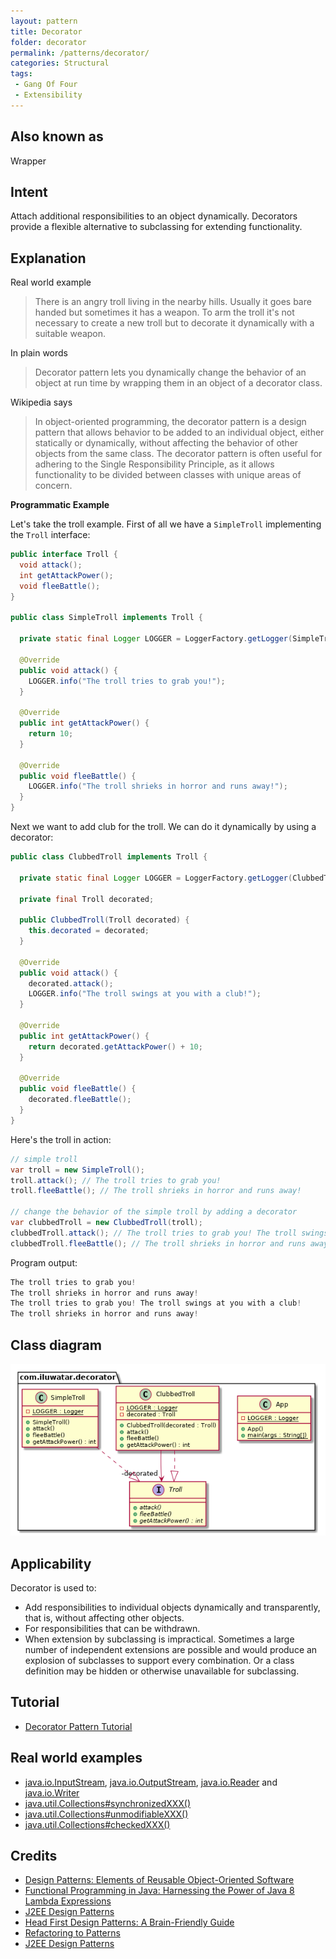 ```yaml
---
layout: pattern
title: Decorator
folder: decorator
permalink: /patterns/decorator/
categories: Structural
tags:
 - Gang Of Four
 - Extensibility
---
```


## Also known as

Wrapper

## Intent

Attach additional responsibilities to an object dynamically. Decorators provide a flexible 
alternative to subclassing for extending functionality.

## Explanation

Real world example

> There is an angry troll living in the nearby hills. Usually it goes bare handed but sometimes it 
> has a weapon. To arm the troll it's not necessary to create a new troll but to decorate it 
> dynamically with a suitable weapon.

In plain words

> Decorator pattern lets you dynamically change the behavior of an object at run time by wrapping 
> them in an object of a decorator class.

Wikipedia says

> In object-oriented programming, the decorator pattern is a design pattern that allows behavior to 
> be added to an individual object, either statically or dynamically, without affecting the behavior 
> of other objects from the same class. The decorator pattern is often useful for adhering to the 
> Single Responsibility Principle, as it allows functionality to be divided between classes with 
> unique areas of concern.

**Programmatic Example**

Let's take the troll example. First of all we have a `SimpleTroll` implementing the `Troll` 
interface:

```java
public interface Troll {
  void attack();
  int getAttackPower();
  void fleeBattle();
}

public class SimpleTroll implements Troll {

  private static final Logger LOGGER = LoggerFactory.getLogger(SimpleTroll.class);

  @Override
  public void attack() {
    LOGGER.info("The troll tries to grab you!");
  }

  @Override
  public int getAttackPower() {
    return 10;
  }

  @Override
  public void fleeBattle() {
    LOGGER.info("The troll shrieks in horror and runs away!");
  }
}
```

Next we want to add club for the troll. We can do it dynamically by using a decorator:

```java
public class ClubbedTroll implements Troll {

  private static final Logger LOGGER = LoggerFactory.getLogger(ClubbedTroll.class);

  private final Troll decorated;

  public ClubbedTroll(Troll decorated) {
    this.decorated = decorated;
  }

  @Override
  public void attack() {
    decorated.attack();
    LOGGER.info("The troll swings at you with a club!");
  }

  @Override
  public int getAttackPower() {
    return decorated.getAttackPower() + 10;
  }

  @Override
  public void fleeBattle() {
    decorated.fleeBattle();
  }
}
```

Here's the troll in action:

```java
// simple troll
var troll = new SimpleTroll();
troll.attack(); // The troll tries to grab you!
troll.fleeBattle(); // The troll shrieks in horror and runs away!

// change the behavior of the simple troll by adding a decorator
var clubbedTroll = new ClubbedTroll(troll);
clubbedTroll.attack(); // The troll tries to grab you! The troll swings at you with a club!
clubbedTroll.fleeBattle(); // The troll shrieks in horror and runs away!
```

Program output:

```java
The troll tries to grab you!
The troll shrieks in horror and runs away!
The troll tries to grab you! The troll swings at you with a club!
The troll shrieks in horror and runs away!
```

## Class diagram

![alt text](./etc/decorator.urm.png "Decorator pattern class diagram")

## Applicability

Decorator is used to:

* Add responsibilities to individual objects dynamically and transparently, that is, without 
affecting other objects.
* For responsibilities that can be withdrawn.
* When extension by subclassing is impractical. Sometimes a large number of independent extensions 
are possible and would produce an explosion of subclasses to support every combination. Or a class 
definition may be hidden or otherwise unavailable for subclassing.

## Tutorial

* [Decorator Pattern Tutorial](https://www.journaldev.com/1540/decorator-design-pattern-in-java-example)

## Real world examples

 * [java.io.InputStream](http://docs.oracle.com/javase/8/docs/api/java/io/InputStream.html), [java.io.OutputStream](http://docs.oracle.com/javase/8/docs/api/java/io/OutputStream.html),
 [java.io.Reader](http://docs.oracle.com/javase/8/docs/api/java/io/Reader.html) and [java.io.Writer](http://docs.oracle.com/javase/8/docs/api/java/io/Writer.html)
 * [java.util.Collections#synchronizedXXX()](http://docs.oracle.com/javase/8/docs/api/java/util/Collections.html#synchronizedCollection-java.util.Collection-)
 * [java.util.Collections#unmodifiableXXX()](http://docs.oracle.com/javase/8/docs/api/java/util/Collections.html#unmodifiableCollection-java.util.Collection-)
 * [java.util.Collections#checkedXXX()](http://docs.oracle.com/javase/8/docs/api/java/util/Collections.html#checkedCollection-java.util.Collection-java.lang.Class-)


## Credits

* [Design Patterns: Elements of Reusable Object-Oriented Software](https://www.amazon.com/gp/product/0201633612/ref=as_li_tl?ie=UTF8&camp=1789&creative=9325&creativeASIN=0201633612&linkCode=as2&tag=javadesignpat-20&linkId=675d49790ce11db99d90bde47f1aeb59)
* [Functional Programming in Java: Harnessing the Power of Java 8 Lambda Expressions](https://www.amazon.com/gp/product/1937785467/ref=as_li_tl?ie=UTF8&camp=1789&creative=9325&creativeASIN=1937785467&linkCode=as2&tag=javadesignpat-20&linkId=7e4e2fb7a141631491534255252fd08b)
* [J2EE Design Patterns](https://www.amazon.com/gp/product/0596004273/ref=as_li_tl?ie=UTF8&camp=1789&creative=9325&creativeASIN=0596004273&linkCode=as2&tag=javadesignpat-20&linkId=48d37c67fb3d845b802fa9b619ad8f31)
* [Head First Design Patterns: A Brain-Friendly Guide](https://www.amazon.com/gp/product/0596007124/ref=as_li_tl?ie=UTF8&camp=1789&creative=9325&creativeASIN=0596007124&linkCode=as2&tag=javadesignpat-20&linkId=6b8b6eea86021af6c8e3cd3fc382cb5b)
* [Refactoring to Patterns](https://www.amazon.com/gp/product/0321213351/ref=as_li_tl?ie=UTF8&camp=1789&creative=9325&creativeASIN=0321213351&linkCode=as2&tag=javadesignpat-20&linkId=2a76fcb387234bc71b1c61150b3cc3a7)
* [J2EE Design Patterns](https://www.amazon.com/gp/product/0596004273/ref=as_li_tl?ie=UTF8&camp=1789&creative=9325&creativeASIN=0596004273&linkCode=as2&tag=javadesignpat-20&linkId=f27d2644fbe5026ea448791a8ad09c94)
